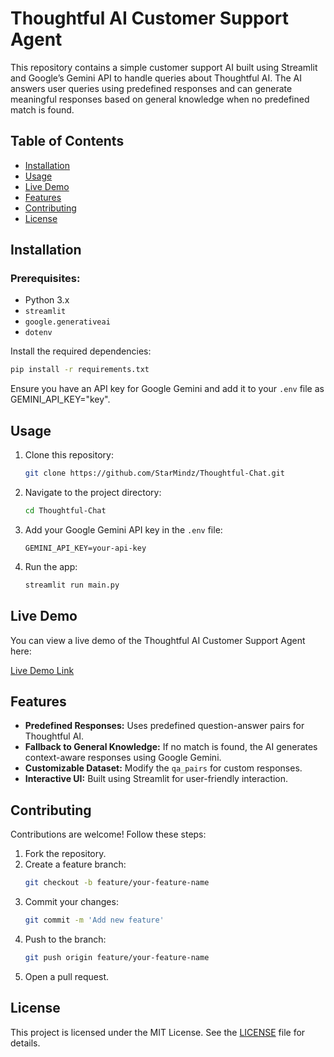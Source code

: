 
# Thoughtful AI Customer Support Agent

This repository contains a simple customer support AI built using Streamlit and Google’s Gemini API to handle queries about Thoughtful AI. The AI answers user queries using predefined responses and can generate meaningful responses based on general knowledge when no predefined match is found.

## Table of Contents
- [Installation](#installation)
- [Usage](#usage)
- [Live Demo](#livedemo)
- [Features](#features)
- [Contributing](#contributing)
- [License](#license)

## Installation

### Prerequisites:
- Python 3.x
- `streamlit`
- `google.generativeai`
- `dotenv`
  
Install the required dependencies:
```bash
pip install -r requirements.txt
```

Ensure you have an API key for Google Gemini and add it to your `.env` file as GEMINI_API_KEY="key".

## Usage

1. Clone this repository:
   ```bash
   git clone https://github.com/StarMindz/Thoughtful-Chat.git
   ```
2. Navigate to the project directory:
   ```bash
   cd Thoughtful-Chat
   ```
3. Add your Google Gemini API key in the `.env` file:
   ```env
   GEMINI_API_KEY=your-api-key
   ```
4. Run the app:
   ```bash
   streamlit run main.py
   ```

## Live Demo

You can view a live demo of the Thoughtful AI Customer Support Agent here:

[Live Demo Link](https://your-live-demo-url.com)

## Features

- **Predefined Responses:** Uses predefined question-answer pairs for Thoughtful AI.
- **Fallback to General Knowledge:** If no match is found, the AI generates context-aware responses using Google Gemini.
- **Customizable Dataset:** Modify the `qa_pairs` for custom responses.
- **Interactive UI:** Built using Streamlit for user-friendly interaction.

## Contributing

Contributions are welcome! Follow these steps:
1. Fork the repository.
2. Create a feature branch:
   ```bash
   git checkout -b feature/your-feature-name
   ```
3. Commit your changes:
   ```bash
   git commit -m 'Add new feature'
   ```
4. Push to the branch:
   ```bash
   git push origin feature/your-feature-name
   ```
5. Open a pull request.

## License

This project is licensed under the MIT License. See the [LICENSE](LICENSE) file for details.
